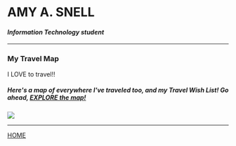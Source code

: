 <!---it1040-2000 travel map page--->



# AMY A. SNELL

#### _Information Technology student_

---

### My Travel Map

I LOVE to travel!! 

##### Here's a map of everywhere I've traveled too, and my Travel Wish List! Go ahead, [EXPLORE the map!](https://www.google.com/maps/d/u/0/embed?mid=1PCXKAa9ADAUW6e_6sc4Z0WvDfQg9o-BJ)


<a href="https://www.google.com/maps/d/u/0/embed?mid=1PCXKAa9ADAUW6e_6sc4Z0WvDfQg9o-BJ"><img src="https://user-images.githubusercontent.com/60243135/80858562-8f0ba000-8c1f-11ea-82af-695e0ccd59a0.png"></a>


---

[HOME](README.md)







